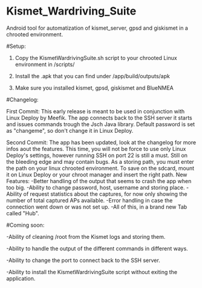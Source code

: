 # Kismet_Wardriving_Suite
Android tool for automatization of kismet_server, gpsd and giskismet in a chrooted environment.

#Setup:

1) Copy the KismetWardrivingSuite.sh script to your chrooted Linux environment in /scripts/

2) Install the .apk that you can find under /app/build/outputs/apk

3) Make sure you installed kismet, gpsd, giskismet and BlueNMEA

#Changelog:

First Commit: This early release is meant to be used in conjunction with Linux Deploy by Meefik. The app connects back to the SSH server it starts and issues commands trough the Jsch Java library. Default password is set as "changeme", so don't change it in Linux Deploy.

Second Commit: The app has been updated, look at the changelog for more infos aout the features. This time, you will not be force to use only Linux Deploy's settings, however running SSH on port 22 is still a must. Still on the bleeding edge and may contain bugs. As a storing path, you must enter the path on your linux chrooted environment. To save on the sdcard, mount it on Linux Deploy or your chroot manager and insert the right path.
New Features:
-Better handling of the output that seems to crash the app when too big.
-Ability to change password, host, username and storing place.
-Ability of request statistics about the captures, for now only showing the number of total captured APs available.
-Error handling in case the connection went down or was not set up.
-All of this, in a brand new Tab called "Hub".

#Coming soon:

-Ability of cleaning /root from the Kismet logs and storing them.

-Ability to handle the output of the different commands in different ways.

-Ability to change the port to connect back to the SSH server.

-Ability to install the KismetWardrivingSuite script without exiting the application.
